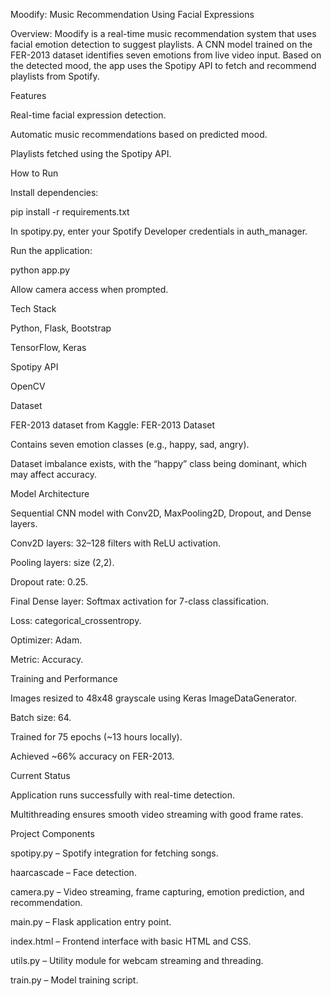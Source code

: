 Moodify: Music Recommendation Using Facial Expressions

Overview:
Moodify is a real-time music recommendation system that uses facial emotion detection to suggest playlists. A CNN model trained on the FER-2013 dataset identifies seven emotions from live video input. Based on the detected mood, the app uses the Spotipy API to fetch and recommend playlists from Spotify.

Features

Real-time facial expression detection.

Automatic music recommendations based on predicted mood.

Playlists fetched using the Spotipy API.

How to Run

Install dependencies:

pip install -r requirements.txt


In spotipy.py, enter your Spotify Developer credentials in auth_manager.

Run the application:

python app.py


Allow camera access when prompted.

Tech Stack

Python, Flask, Bootstrap

TensorFlow, Keras

Spotipy API

OpenCV

Dataset

FER-2013 dataset from Kaggle: FER-2013 Dataset

Contains seven emotion classes (e.g., happy, sad, angry).

Dataset imbalance exists, with the “happy” class being dominant, which may affect accuracy.

Model Architecture

Sequential CNN model with Conv2D, MaxPooling2D, Dropout, and Dense layers.

Conv2D layers: 32–128 filters with ReLU activation.

Pooling layers: size (2,2).

Dropout rate: 0.25.

Final Dense layer: Softmax activation for 7-class classification.

Loss: categorical_crossentropy.

Optimizer: Adam.

Metric: Accuracy.

Training and Performance

Images resized to 48x48 grayscale using Keras ImageDataGenerator.

Batch size: 64.

Trained for 75 epochs (~13 hours locally).

Achieved ~66% accuracy on FER-2013.

Current Status

Application runs successfully with real-time detection.

Multithreading ensures smooth video streaming with good frame rates.

Project Components

spotipy.py – Spotify integration for fetching songs.

haarcascade – Face detection.

camera.py – Video streaming, frame capturing, emotion prediction, and recommendation.

main.py – Flask application entry point.

index.html – Frontend interface with basic HTML and CSS.

utils.py – Utility module for webcam streaming and threading.

train.py – Model training script.
